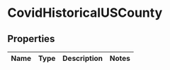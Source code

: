 # CovidHistoricalUSCounty

## Properties
Name | Type | Description | Notes
------------ | ------------- | ------------- | -------------
